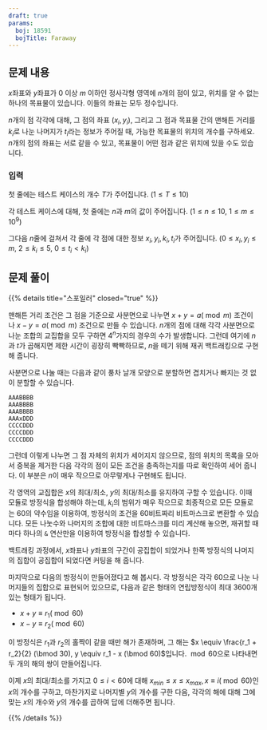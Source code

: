 ```yaml
---
draft: true
params:
  boj: 18591
  bojTitle: Faraway
---
```


## 문제 내용

$x$좌표와 $y$좌표가 0 이상 $m$ 이하인 정사각형 영역에 $n$개의 점이 있고, 위치를 알 수 없는 하나의 목표물이 있습니다.
이들의 좌표는 모두 정수입니다.

$n$개의 점 각각에 대해, 그 점의 좌표 $(x_i, y_i)$, 그리고 그 점과 목표물 간의 맨해튼 거리를 $k_i$로 나눈 나머지가 $t_i$라는 정보가 주어질 때, 가능한 목표물의 위치의 개수를 구하세요. $n$개의 점의 좌표는 서로 같을 수 있고, 목표물이 어떤 점과 같은 위치에 있을 수도 있습니다.

### 입력

첫 줄에는 테스트 케이스의 개수 $T$가 주어집니다. ($1 \le T \le 10$)

각 테스트 케이스에 대해, 첫 줄에는 $n$과 $m$의 값이 주어집니다. ($1 \le n \le 10$, $1 \le m \le 10^9$)

그다음 $n$줄에 걸쳐서 각 줄에 각 점에 대한 정보 $x_i, y_i, k_i, t_i$가 주어집니다. ($0 \le x_i, y_i \le m$, $2 \le k_i \le 5$, $0 \le t_i < k_i$)

## 문제 풀이

{{% details title="스포일러" closed="true" %}}

맨해튼 거리 조건은 그 점을 기준으로 사분면으로 나누면 $x + y = a (\bmod m)$ 조건이나 $x - y = a (\bmod m)$ 조건으로 만들 수 있습니다. $n$개의 점에 대해 각각 사분면으로 나눈 조합의 교집합을 모두 구하면 $4^n$가지의 경우의 수가 발생합니다. 그런데 여기에 $n$과 $t$가 곱해지면 제한 시간이 굉장히 빡빡하므로, $n$을 떼기 위해 재귀 백트래킹으로 구현해 줍니다.

사분면으로 나눌 때는 다음과 같이 풍차 날개 모양으로 분할하면 겹치거나 빠지는 것 없이 분할할 수 있습니다.

```
AAABBBB
AAABBBB
AAABBBB
AAAxDDD
CCCCDDD
CCCCDDD
CCCCDDD
```

그런데 이렇게 나누면 그 점 자체의 위치가 세어지지 않으므로, 점의 위치의 목록을 모아서 중복을 제거한 다음 각각의 점이 모든 조건을 충족하는지를 따로 확인하여 세어 줍니다. 이 부분은 $n$이 매우 작으므로 아무렇게나 구현해도 됩니다.

각 영역의 교집합은 $x$의 최대/최소, $y$의 최대/최소를 유지하여 구할 수 있습니다. 이때 모듈로 방정식을 합성해야 하는데, $k_i$의 범위가 매우 작으므로 최종적으로 모든 모듈로는 60의 약수임을 이용하여, 방정식의 조건을 60비트짜리 비트마스크로 변환할 수 있습니다. 모든 나눗수와 나머지의 조합에 대한 비트마스크를 미리 계산해 놓으면, 재귀할 때마다 하나의 `&` 연산만을 이용하여 방정식을 합성할 수 있습니다.

백트래킹 과정에서, $x$좌표나 $y$좌표의 구간이 공집합이 되었거나 한쪽 방정식의 나머지의 집합이 공집합이 되었다면 커팅을 해 줍니다.

마지막으로 다음의 방정식이 만들어졌다고 해 봅시다. 각 방정식은 각각 60으로 나눈 나머지들의 집합으로 표현되어 있으므로, 다음과 같은 형태의 연립방정식이 최대 3600개 있는 형태가 됩니다.

* $x + y \equiv r_1 (\bmod 60)$
* $x - y \equiv r_2 (\bmod 60)$

이 방정식은 $r_1$과 $r_2$의 홀짝이 같을 때만 해가 존재하며, 그 해는 $x \equiv \frac{r_1 + r_2}{2} (\bmod 30), y \equiv r_1 - x (\bmod 60)$입니다. $\bmod 60$으로 나타내면 두 개의 해의 쌍이 만들어집니다.

이제 $x$의 최대/최소를 가지고 $0 \le i < 60$에 대해 $x_{min} \le x \le x_{max}, x \equiv i (\bmod 60)$인 $x$의 개수를 구하고, 마찬가지로 나머지별 $y$의 개수를 구한 다음, 각각의 해에 대해 그에 맞는 $x$의 개수와 $y$의 개수를 곱하여 답에 더해주면 됩니다.

{{% /details %}}
